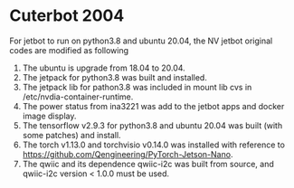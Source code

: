 # Cuterbot 2004 
For jetbot to run on python3.8 and ubuntu 20.04, the NV jetbot original codes are modified as following
1. The ubuntu is upgrade from 18.04 to 20.04.
2. The jetpack for python3.8 was built and installed.
3. The jetpack lib for pathon3.8 was included in mount lib cvs in /etc/nvdia-container-runtime.
4. The power status from ina3221 was add to the jetbot apps and docker image display.
5. The tensorflow v2.9.3 for python3.8 and ubuntu 20.04 was built (with some patches) and install.
6. The torch v1.13.0 and torchvisio v0.14.0 was installed with reference to https://github.com/Qengineering/PyTorch-Jetson-Nano.
7. The qwiic and its dependence qwiic-i2c was built from source, and qwiic-i2c version < 1.0.0 must be used.

